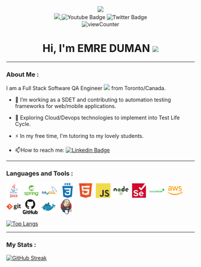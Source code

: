 
<div align="center">
  <img src="https://media.giphy.com/media/M9gbBd9nbDrOTu1Mqx/giphy.gif" width="200"/>
</div>


 <div id="badges" align="center">
    <a href="https://www.linkedin.com/in/emredumann/">
      <img src="https://img.shields.io/badge/LinkedIn-blue?logo=linkedin&logoColor=white&style=for-the-badge" >
    </a>
    <img src="https://img.shields.io/badge/YouTube-red?style=for-the-badge&logo=youtube&logoColor=white" alt="Youtube Badge"/>
    <img src="https://img.shields.io/badge/Twitter-blue?style=for-the-badge&logo=twitter&logoColor=white" alt="Twitter Badge"/>
</div>
 <div id="badges" align="center">
    <img align="center" src="https://komarev.com/ghpvc/?username=emryduman&style=flat-square&color=blue" alt="viewCounter"/>
</div>
<h1 align="center">
     Hi, I'm EMRE DUMAN   <img src="https://media.giphy.com/media/hvRJCLFzcasrR4ia7z/giphy.gif" width="30px"/>
</h1>

---

###  About Me :
I am a Full Stack Software QA Engineer
<img src="https://media.giphy.com/media/WUlplcMpOCEmTGBtBW/giphy.gif" width="30"> from Toronto/Canada.
- :telescope: I’m working as a SDET and contributing to automation testing frameworks for web/mobile applications.

- :seedling: Exploring Cloud/Devops technologies to implement into Test Life Cycle.

- :zap: In my free time, I'm tutoring to my lovely students.

- :mailbox:How to reach me: [![Linkedin Badge](https://img.shields.io/badge/-emreduman-blue?style=flat&logo=Linkedin&logoColor=white)](https://www.linkedin.com/in/emredumann/)

---

###  Languages and Tools :
<div>
       <img src="https://github.com/devicons/devicon/blob/master/icons/java/java-original-wordmark.svg" title="Java" alt="Java" width="40" height="40"/>&nbsp;
       <img src="https://github.com/devicons/devicon/blob/master/icons/spring/spring-original-wordmark.svg" title="Spring" alt="Spring" width="40" height="40"/>&nbsp;
       <img src="https://github.com/devicons/devicon/blob/master/icons/mysql/mysql-original-wordmark.svg" title="MySQL"  alt="MySQL" width="40" height="40"/>&nbsp;
       <img src="https://github.com/devicons/devicon/blob/master/icons/css3/css3-plain-wordmark.svg"  title="CSS3" alt="CSS" width="40" height="40"/>&nbsp;
       <img src="https://github.com/devicons/devicon/blob/master/icons/html5/html5-original.svg" title="HTML5" alt="HTML" width="40" height="40"/>&nbsp;
       <img src="https://github.com/devicons/devicon/blob/master/icons/javascript/javascript-original.svg" title="JavaScript" alt="JavaScript" width="40" height="40"/>&nbsp;
            <img src="https://github.com/devicons/devicon/blob/master/icons/nodejs/nodejs-original-wordmark.svg" title="NodeJS" alt="NodeJS" width="40" height="40"/>&nbsp;
         <img src="https://github.com/devicons/devicon/blob/master/icons/selenium/selenium-original.svg" title="Selenium" alt="Selenium" width="40" height="40"/>&nbsp;
         <img src="https://github.com/devicons/devicon/blob/master/icons/cucumber/cucumber-plain-wordmark.svg" title="cucumber" alt="cucumber" width="40" height="40"/>&nbsp;     
       <img src="https://github.com/devicons/devicon/blob/master/icons/amazonwebservices/amazonwebservices-plain-wordmark.svg" title="AWS" alt="AWS" width="40" height="40"/>&nbsp;
       <img src="https://github.com/devicons/devicon/blob/master/icons/git/git-original-wordmark.svg" title="Git" **alt="Git" width="40" height="40"/>
      <img src="https://github.com/devicons/devicon/blob/master/icons/github/github-original-wordmark.svg" title="github" alt="github" width="40" height="40"/>&nbsp;
       <img src="https://github.com/devicons/devicon/blob/master/icons/docker/docker-original.svg" title="Java" alt="Docker" width="40" height="40"/>&nbsp;
  <img src="https://github.com/devicons/devicon/blob/master/icons/jenkins/jenkins-original.svg" title="Java" alt="Jenkins" width="40" height="40"/>&nbsp;
</div>

<p> </p>

[![Top Langs](https://github-readme-stats.vercel.app/api/top-langs/?username=emryduman&layout=compact&theme=vision-friendly-dark)](https://github.com/anuraghazra/github-readme-stats)


---

###  My Stats :
[![GitHub Streak](http://github-readme-streak-stats.herokuapp.com?user=emryduman&theme=radical&border_radius=50&border=8DB63F&background=000000&ring=6E9EF1&stroke=63DD51&fire=D00808)](https://git.io/streak-stats)

<!--
###  My Stats :

![BTW 's GitHub stats](https://github-readme-stats-r5-3600.vercel.app/api?username=emreduman3146&include_all_commits=true&count_private=true&show_icons=true&theme=radical&border_radius=50)
-->
